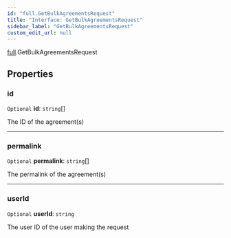```yaml
---
id: "full.GetBulkAgreementsRequest"
title: "Interface: GetBulkAgreementsRequest"
sidebar_label: "GetBulkAgreementsRequest"
custom_edit_url: null
---
```


[full](../namespaces/full.md).GetBulkAgreementsRequest

## Properties

### id

 `Optional` **id**: `string`[]

The ID of the agreement(s)

___

### permalink

 `Optional` **permalink**: `string`[]

The permalink of the agreement(s)

___

### userId

 `Optional` **userId**: `string`

The user ID of the user making the request
